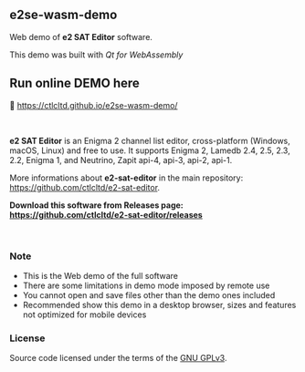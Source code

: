 ## e2se-wasm-demo

Web demo of **e2 SAT Editor** software.

This demo was built with *Qt for WebAssembly*

## Run online DEMO here

📡 https://ctlcltd.github.io/e2se-wasm-demo/

&nbsp;

**e2 SAT Editor** is an Enigma 2 channel list editor, cross-platform (Windows, macOS, Linux) and free to use. It supports Enigma 2, Lamedb 2.4, 2.5, 2.3, 2.2, Enigma 1, and Neutrino, Zapit api-4, api-3, api-2, api-1.

More informations about **e2-sat-editor** in the main repository: https://github.com/ctlcltd/e2-sat-editor.

**Download this software from Releases page: https://github.com/ctlcltd/e2-sat-editor/releases**


&nbsp;

### Note

- This is the Web demo of the full software
- There are some limitations in demo mode imposed by remote use
- You cannot open and save files other than the demo ones included
- Recommended show this demo in a desktop browser, sizes and features not optimized for mobile devices

### License

Source code licensed under the terms of the [GNU GPLv3](https://github.com/ctlcltd/e2se-wasm-demo/blob/main/LICENSE-GPL-3.0-only).

